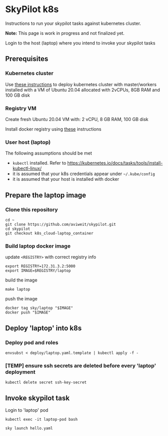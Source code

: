 # SkyPilot k8s

Instructions to run your skypilot tasks against kubernetes cluster.

**Note:** This page is work in progress and not finalized yet.

Login to the host (laptop) where you intend to invoke your skypilot tasks

## Prerequisites

### Kubernetes cluster

Use [these instructions](docs/kubernetes.md) to deploy kubernetes cluster with master/workers installed with a VM of Ubuntu 20.04 allocated with 2vCPUs, 8GB RAM and 100 GB disk

### Registry VM

Create fresh Ubuntu 20.04 VM with: 2 vCPU, 8 GB RAM, 100 GB disk

Install docker registry using [these](./docs/registry.md) instructions

### User host (laptop)

The following assumptions should be met

* `kubectl` installed. Refer to https://kubernetes.io/docs/tasks/tools/install-kubectl-linux/
* it is assumed that your k8s credentials appear under `~/.kube/config`
* it is assumed that your host is installed with docker

## Prepare the laptop image

### Clone this repository

```
cd ~
git clone https://github.com/aviweit/skypilot.git
cd skypilot
git checkout k8s_cloud-laptop_container
```

### Build laptop docker image

update `<REGISTRY>` with correct registry info

```
export REGISTRY=172.31.3.2:5000
export IMAGE=$REGISTRY/laptop
```

build the image

```
make laptop
```

push the image

```
docker tag sky/laptop "$IMAGE"
docker push "$IMAGE"
```

## Deploy 'laptop' into k8s

### Deploy pod and roles

```
envsubst < deploy/laptop.yaml.template | kubectl apply -f -
```

### [TEMP] ensure ssh secrets are deleted before every 'laptop' deployment

```
kubectl delete secret ssh-key-secret
```

## Invoke skypilot task

Login to 'laptop' pod

```
kubectl exec -it laptop-pod bash
```

```
sky launch hello.yaml
```
